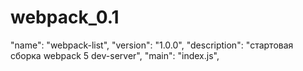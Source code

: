 # webpack_0.1
"name": "webpack-list",
  "version": "1.0.0",
  "description": "стартовая сборка webpack 5 dev-server",
  "main": "index.js",
